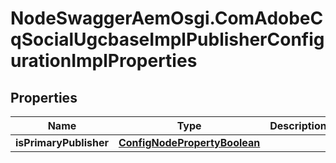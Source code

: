 # NodeSwaggerAemOsgi.ComAdobeCqSocialUgcbaseImplPublisherConfigurationImplProperties

## Properties
Name | Type | Description | Notes
------------ | ------------- | ------------- | -------------
**isPrimaryPublisher** | [**ConfigNodePropertyBoolean**](ConfigNodePropertyBoolean.md) |  | [optional] 


